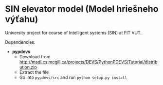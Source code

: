 # SIN elevator model (Model hriešneho výťahu)
University project for course of Intelligent systems (SIN) at FIT VUT. 

Dependencies:
- **pypdevs**
	- Download from http://msdl.cs.mcgill.ca/projects/DEVS/PythonPDEVS/Tutorial/distribution.zip
	- Extract the file
  - Go into `pypdevs/src` and run `python setup.py install`
